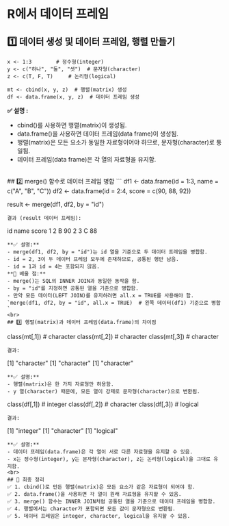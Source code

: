 # R에서 데이터 프레임
## 1️⃣ 데이터 생성 및 데이터 프레임, 행렬 만들기
```
x <- 1:3		# 정수형(integer)
y <- c("하나", "둘", "셋")	# 문자형(character)
z <- c(T, F, T)		# 논리형(logical)

mt <- cbind(x, y, z)  # 행렬(matrix) 생성
df <- data.frame(x, y, z)  # 데이터 프레임 생성
```
**✅ 설명 :**
- cbind()를 사용하면 행렬(matrix)이 생성됨.
- data.frame()을 사용하면 데이터 프레임(data frame)이 생성됨.
- 행렬(matrix)은 모든 요소가 동일한 자료형이어야 하므로, 문자형(character)로 통일됨.
- 데이터 프레임(data frame)은 각 열의 자료형을 유지함.
<br>
## 2️⃣ merge() 함수로 데이터 프레임 병합
```
df1 <- data.frame(id = 1:3, name = c("A", "B", "C"))
df2 <- data.frame(id = 2:4, score = c(90, 88, 92))

result <- merge(df1, df2, by = "id")
```
결과 (result 데이터 프레임):
```
  id name score
1  2    B    90
2  3    C    88
```
**✅ 설명:**
- merge(df1, df2, by = "id")는 id 열을 기준으로 두 데이터 프레임을 병합함.
- id = 2, 3이 두 데이터 프레임 모두에 존재하므로, 공통된 행만 남음.
- id = 1과 id = 4는 포함되지 않음.
**📌 배울 점:**
- merge()는 SQL의 INNER JOIN과 동일한 동작을 함.
- by = "id"를 지정하면 공통된 열을 기준으로 병합함.
- 만약 모든 데이터(LEFT JOIN)를 유지하려면 all.x = TRUE를 사용해야 함.
`merge(df1, df2, by = "id", all.x = TRUE)  # 왼쪽 데이터(df1) 기준으로 병합`
<br>
## 3️⃣ 행렬(matrix)과 데이터 프레임(data.frame)의 차이점
```
class(mt[,1])	# character
class(mt[,2]) 	# character
class(mt[,3]) 	# character
```
결과:
```
[1] "character"
[1] "character"
[1] "character"
```
**✅ 설명:**
- 행렬(matrix)은 한 가지 자료형만 허용함.
- y 열(character) 때문에, 모든 열이 강제로 문자형(character)으로 변환됨.
```
class(df[,1])	# integer
class(df[,2]) 	# character
class(df[,3]) 	# logical
```
결과:
```
[1] "integer"
[1] "character"
[1] "logical"
```
**✅ 설명:**
- 데이터 프레임(data.frame)은 각 열이 서로 다른 자료형을 유지할 수 있음.
- x는 정수형(integer), y는 문자형(character), z는 논리형(logical)을 그대로 유지함.
<br>
## 📌 최종 정리
✅ 1. cbind()로 만든 행렬(matrix)은 모든 요소가 같은 자료형이 되어야 함.
✅ 2. data.frame()을 사용하면 각 열이 원래 자료형을 유지할 수 있음.
✅ 3. merge() 함수는 INNER JOIN처럼 공통된 열을 기준으로 데이터 프레임을 병합함.
✅ 4. 행렬에서는 character가 포함되면 모든 값이 문자형으로 변환됨.
✅ 5. 데이터 프레임은 integer, character, logical을 유지할 수 있음.
